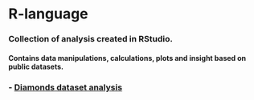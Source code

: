 # R-language  

### Collection of analysis created in RStudio.  

#### Contains data manipulations, calculations, plots and insight based on public datasets. 

### - [Diamonds dataset analysis]()  


